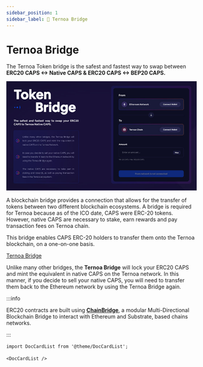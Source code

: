 ```yaml
---
sidebar_position: 1
sidebar_label: 🌉 Ternoa Bridge
---
```


# Ternoa Bridge

The Ternoa Token bridge is the safest and fastest way to swap between
**ERC20 CAPS <-> Native CAPS  &  ERC20 CAPS <-> BEP20 CAPS.**

![filterFields](./bridge.jpeg)

A blockchain bridge provides a connection that allows for the transfer of tokens between two different blockchain ecosystems. A bridge is required for Ternoa because as of the ICO date, CAPS were ERC-20 tokens. However, native CAPS are necessary to stake, earn rewards and pay transaction fees on Ternoa chain.

This bridge enables CAPS ERC-20 holders to transfer them onto the Ternoa blockchain, on a one-on-one basis. 

<div class="pagination-nav">
    <a class="pagination-nav__link" href="https://bridge.ternoa.network/">
      <div class="pagination-nav__label">Ternoa Bridge</div>
    </a>
</div>

Unlike many other bridges, the **Ternoa Bridge** will lock your ERC20 CAPS and mint the equivalent in native CAPS on the Ternoa network. In this manner, if you decide to sell your native CAPS, you will need to transfer them back to the Ethereum network by using the Ternoa Bridge again.

:::info

ERC20 contracts are built using **[ChainBridge](https://github.com/ChainSafe/ChainBridge/)**, a modular Multi-Directional Blockchain Bridge to interact with Ethereum and Substrate, based chains networks.

:::

```mdx-code-block
import DocCardList from '@theme/DocCardList';

<DocCardList />
```

